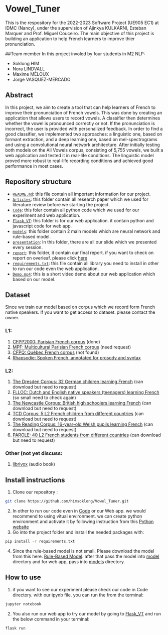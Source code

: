 # Vowel_Tuner
This is the respository for the 2022-2023 Software Project (UE905 EC1) at IDMC (Nancy), under the supervision of Ajinkya KULKARNI, Esteban Marquer and Prof. Miguel Couceiro. The main objective of this project is building an application to help French learners to improve thier pronunciation. 

##Team member
In this project involed by four students in M2 NLP:
- Soklong HIM
- Nora LINDVALL
- Maxime MÉLOUX
- Jorge VASQUEZ-MERCADO

## Abstract
In this project, we aim to create a tool that can help learners of French to improve their pronunciation
of French vowels. This was done by creating an application that allows users to record vowels. A
classifier then determines whether the vowel is pronounced correctly or not. If the pronunciation
is incorrect, the user is provided with personalized feedback. In order to find a good classifier, we
implemented two approaches: a linguistic one, based on formant extraction, and a deep learning one,
based on mel-spectrograms and using a convolutional neural network architecture. After initially
testing both models on the All Vowels corpus, consisting of 5,755 vowels, we built a web application
and tested it in real-life conditions. The linguistic model proved more robust to real-life recording
conditions and achieved good performance in most cases.

## Repository structure
- [`README.md`](README.md): this file contain all important information for our project.
- [`Articles`](Articles): this folder contain all research paper which we used for literature review before we starting the project.
- [`Code`](Code): this foler contain all python code which we used for our experiment and web application.
- [`Flask_VT`](Flask_VT): this folder is for our web application. it contain python and javascript code for web app.
- [`models`](models): this folder contain 2 main models which are neural network and rule-based model.
- [`presentation`](presentations): In this folder, there are all our slide which we presented every session.
- [`report`](report): this folder, it contain our final report. if you want to check on report on overleaf. please click [here](https://www.overleaf.com/read/xqkbxvckrjmb)
- [`requirements.txt`](requirements.txt): this file contain all library you need to install in other to run our code even the web application.
- [`Demo.mp4`](Demo.mp4): this is a short video demo about our web application which based on our model.

## Dataset
Since we train our model based on corpus which we record form French native speakers. If you want to get access to dataset. please contact the owner.
### L1:
1. [CFPP2000: Parisian French corpus](https://cocoon.huma-num.fr/exist/crdo/meta/cocoon-8bc96a4e-9899-30e4-99be-c72d216eb38b) (done)
2. [MPF: Multicultural Parisian French corpus](https://www.ortolang.fr/market/corpora/mpf/) (need request)
3. [CFPQ: Québec French corpus](https://applis.flsh.usherbrooke.ca/cfpq/) (not found)
4. [Rhapsodie: Spoken French, annotated for prosody and syntax]()

### L2:
1. [The Dresden Corpus: 32 German children learning French](https://slabank.talkbank.org/access/French/Dresden.html) (can download but need to request)
2. [FLLOC: Dutch and English native speakers (teenagers) learning French](https://ota.bodleian.ox.ac.uk/repository/xmlui/handle/20.500.12024/2495) (so small need to check again)
3. [The Newcastle Corpus: British high schoolers learning French](https://slabank.talkbank.org/access/French/Newcastle.html) (can download but need to request)
4. [TCD Corpus: 5 L2 French children from different countries](https://slabank.talkbank.org/access/French/TCD.html) (can download but need to request)
5. [The Reading Corpus: 16-year-old Welsh pupils learning French](https://slabank.talkbank.org/access/French/Reading.html) (can download but need to request)
6. [PAROLE: 40 L2 French students from different countries](https://slabank.talkbank.org/access/English/PAROLE.html) (can download but need to request)

### Other (not yet discuss:
1. [librivox](https://librivox.org/search?primary_key=2&search_category=language&search_page=1&search_form=get_results) (audio book)
## Install instructions
1. Clone our repository :
```sh
git clone https://github.com/himsoklong/Vowel_Tuner.git
```
2. In other to run our code even in [Code](Code) or our Web app. we would recommend to using vitual environment. we can create python environment and activate it by following instruction from this [Python website](https://packaging.python.org/en/latest/guides/installing-using-pip-and-virtual-environments/)
3. Go into the project folder and install the needed packages with:
```sh
pip install -r requirements.txt
```
4. Since the rule-based model is not small. Please download the model from this here. [Rule-Based Model](https:example.com). after that pass the model into [model](models) directory and for web app, pass into [models](Flask_VT/models) directory.
## How to use
1. if you want to see our experiment please check our code in Code directory. with our ipynb file.
you can run the from the terminal:
```sh
jupyter notebook
```

2. You also run our web app to try our model by going to [Flask_VT](Flask_VT) and run the below command in your terminal:
```sh
flask run
```
